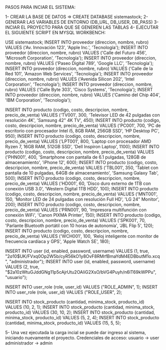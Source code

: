 PASOS PARA INCIAR EL SISTEMA:

1- CREAR LA BASE DE DATOS => CREATE DATABASE sistemastock;
2- GENERAR LAS VARIABLES DE ENTORNO (DB_URL, DB_USER, DB_PASS)
3- INCIAR EL PROYECTO PARA QUE SE GENEREN LAS TABLAS
4- EJECUTAR EL SIGUIENTE SCRIPT EN MYSQL WORKBENCH:

USE sistemastock;
INSERT INTO proveedor (direccion, nombre, rubro) VALUES ('Av. Innovación 123', 'Apple Inc.', 'Tecnología');
INSERT INTO proveedor (direccion, nombre, rubro) VALUES ('Calle del Futuro 456', 'Microsoft Corporation', 'Tecnología');
INSERT INTO proveedor (direccion, nombre, rubro) VALUES ('Paseo Digital 789', 'Google LLC', 'Tecnología');
INSERT INTO proveedor (direccion, nombre, rubro) VALUES ('Calle de la Red 101', 'Amazon Web Services', 'Tecnología');
INSERT INTO proveedor (direccion, nombre, rubro) VALUES ('Avenida Silicon 202', 'Intel Corporation', 'Tecnología');
INSERT INTO proveedor (direccion, nombre, rubro) VALUES ('Calle Byte 303', 'Cisco Systems', 'Tecnología');
INSERT INTO proveedor (direccion, nombre, rubro) VALUES ('Camino del Chip 404', 'IBM Corporation', 'Tecnología');

INSERT INTO producto (codigo, costo, descripcion, nombre, precio_de_venta) VALUES ('TV001', 300, 'Televisor LED de 42 pulgadas con resolución 4K', 'Samsung 42" 4K TV', 450);
INSERT INTO producto (codigo, costo, descripcion, nombre, precio_de_venta) VALUES ('PC001', 700, 'PC de escritorio con procesador Intel i5, 8GB RAM, 256GB SSD', 'HP Desktop PC', 950);
INSERT INTO producto (codigo, costo, descripcion, nombre, precio_de_venta) VALUES ('LPT001', 800, 'Laptop con procesador AMD Ryzen 7, 16GB RAM, 512GB SSD', 'Dell Inspiron Laptop', 1100);
INSERT INTO producto (codigo, costo, descripcion, nombre, precio_de_venta) VALUES ('PHN001', 400, 'Smartphone con pantalla de 6.1 pulgadas, 128GB de almacenamiento', 'iPhone 12', 600);
INSERT INTO producto (codigo, costo, descripcion, nombre, precio_de_venta) VALUES ('TBL001', 350, 'Tablet con pantalla de 10 pulgadas, 64GB de almacenamiento', 'Samsung Galaxy Tab', 500);
INSERT INTO producto (codigo, costo, descripcion, nombre, precio_de_venta) VALUES ('HD001', 60, 'Disco duro externo de 1TB con conexión USB 3.0', 'Western Digital 1TB HDD', 100);
INSERT INTO producto (codigo, costo, descripcion, nombre, precio_de_venta) VALUES ('MNT001', 150, 'Monitor LED de 24 pulgadas con resolución Full HD', 'LG 24" Monitor', 200);
INSERT INTO producto (codigo, costo, descripcion, nombre, precio_de_venta) VALUES ('PRN001', 90, 'Impresora multifunción con conexión WiFi', 'Canon PIXMA Printer', 150);
INSERT INTO producto (codigo, costo, descripcion, nombre, precio_de_venta) VALUES ('SPK001', 70, 'Parlante Bluetooth portátil con 10 horas de autonomía', 'JBL Flip 5', 120);
INSERT INTO producto (codigo, costo, descripcion, nombre, precio_de_venta) VALUES ('WCH001', 100, 'Reloj inteligente con monitor de frecuencia cardíaca y GPS', 'Apple Watch SE', 180);

INSERT INTO user (id, enabled, password, username) VALUES (1, true, "$2a$10$UK/FVxq0Op2W5b/cyR56kO1y8OvF8RMrfBmaYdM4EDBbutM1o.xcq", "administrador");
INSERT INTO user (id, enabled, password, username) VALUES (2, true, "$2a$10$zWtuGJddGNg11p5cAjrUtu2OAliG2XsO/bVG4Puyh/n6lT69kWPPu", "usuario");

INSERT INTO user_role (role, user_id) VALUES ("ROLE_ADMIN", 1);
INSERT INTO user_role (role, user_id) VALUES ("ROLE_USER", 2);

INSERT INTO stock_producto (cantidad, minima_stock, producto_id) VALUES (10, 2, 1);
INSERT INTO stock_producto (cantidad, minima_stock, producto_id) VALUES (30, 10, 2);
INSERT INTO stock_producto (cantidad, minima_stock, producto_id) VALUES (5, 2, 4);
INSERT INTO stock_producto (cantidad, minima_stock, producto_id) VALUES (15, 5, 5);


5- Una vez ejecutada la carga incial se puede dar ingreso al sistema, iniciando nuevamente el proyecto.
Credenciales de acceso: 
usuario -> user
administrador -> admin












